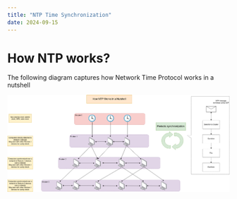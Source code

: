 ```yaml
---
title: "NTP Time Synchronization"
date: 2024-09-15
---
```

# How NTP works?
The following diagram captures how Network Time Protocol works in a nutshell


![NTP](https://raw.githubusercontent.com/da0p/GithubPage/main/docs/assets/NTP.drawio.png)
